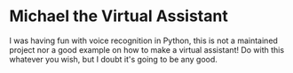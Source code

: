 # Michael the Virtual Assistant

I was having fun with voice recognition in Python, this is not a maintained project nor a good example on how to make a virtual assistant! Do with this whatever you wish, but I doubt it's going to be any good.
